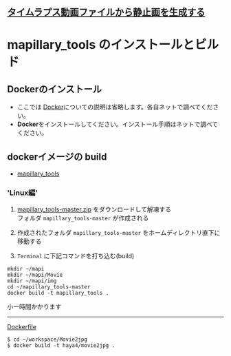 [タイムラプス動画ファイルから静止画を生成する](README.md)
----

# mapillary_tools のインストールとビルド

## Dockerのインストール

 * ここでは [Docker]()についての説明は省略します。各自ネットで調べてください。
 * **Docker**をインストールしてください。インストール手順はネットで調べてください。


## dockerイメージの build

 * [mapillary_tools](https://github.com/mapillary/mapillary_tools)

### 'Linux編'

1. [mapillary_tools-master.zip](https://github.com/mapillary/mapillary_tools/archive/master.zip) をダウンロードして解凍する  
フォルダ `mapillary_tools-master` が作成される

2. 作成されたフォルダ `mapillary_tools-master` をホームディレクトリ直下に移動する

3. `Terminal` に下記コマンドを打ち込む(build)
  ```
  mkdir ~/mapi
  mkdir ~/mapi/Movie
  mkdir ~/mapi/img
  cd ~/mapillary_tools-master
  docker build -t mapillary_tools .
  ```
  小一時間かかります


----

[Dockerfile](/gitbucket/yuu/Movie2jpg/blob/master/Dockerfile)

  ```
$ cd ~/workspace/Movie2jpg
$ docker build -t haya4/movie2jpg .
  ```
